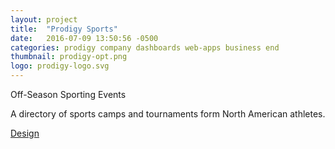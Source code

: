 ```yaml
---
layout: project
title:  "Prodigy Sports"
date:   2016-07-09 13:50:56 -0500
categories: prodigy company dashboards web-apps business end
thumbnail: prodigy-opt.png
logo: prodigy-logo.svg
---
```


<quote>Off-Season Sporting Events</quote>
<p>A directory of sports camps and tournaments form North American athletes.</p>
<div class="buttons">
 	<a class="button" href="https://www.behance.net/gallery/43372019/Prodigy-Sports">Design</a>
</div>